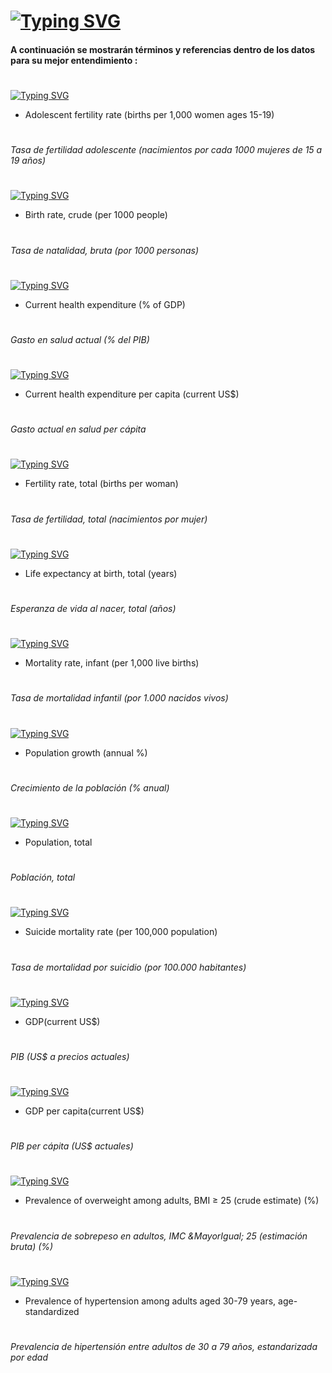 #
# [![Typing SVG](https://readme-typing-svg.demolab.com?font=Cinzel&size=35&pause=50000&color=6C29F7&width=500&lines=D+i+c+c+i+o+n+a+r+i+o)](https://git.io/typing-svg)


#### A continuación se mostrarán términos y referencias dentro de los datos para su mejor entendimiento :
# 

[![Typing SVG](https://readme-typing-svg.demolab.com?font=Rye&pause=100000&color=F7F7F7&width=455&lines=SP.ADO.TFRT)](https://git.io/typing-svg)
- Adolescent fertility rate (births per 1,000 women ages 15-19)
#
###### Tasa de fertilidad adolescente (nacimientos por cada 1000 mujeres de 15 a 19 años)
#
[![Typing SVG](https://readme-typing-svg.demolab.com?font=Rye&pause=100000&color=F7F7F7&width=455&lines=SP.DYN.CBRT.IN)](https://git.io/typing-svg)
- Birth rate, crude (per 1000 people)
#
###### Tasa de natalidad, bruta (por 1000 personas)
#
[![Typing SVG](https://readme-typing-svg.demolab.com?font=Rye&pause=100000&color=F7F7F7&width=455&lines=SH.XPD.CHEX.GD.ZS)](https://git.io/typing-svg)
- Current health expenditure (% of GDP)
#
###### Gasto en salud actual (% del PIB)
#
[![Typing SVG](https://readme-typing-svg.demolab.com?font=Rye&pause=100000&color=F7F7F7&width=455&lines=SH.XPD.CHEX.PC.CD)](https://git.io/typing-svg)
- Current health expenditure per capita (current US$)
#
###### Gasto actual en salud per cápita
#
[![Typing SVG](https://readme-typing-svg.demolab.com?font=Rye&pause=100000&color=F7F7F7&width=455&lines=SP.DYN.TFRT.IN)](https://git.io/typing-svg)
- Fertility rate, total (births per woman)
#
###### Tasa de fertilidad, total (nacimientos por mujer)
#
[![Typing SVG](https://readme-typing-svg.demolab.com?font=Rye&pause=100000&color=F7F7F7&width=455&lines=SP.DYN.LE00.IN)](https://git.io/typing-svg)
- Life expectancy at birth, total (years)
#
###### Esperanza de vida al nacer, total (años)
#
[![Typing SVG](https://readme-typing-svg.demolab.com?font=Rye&pause=100000&color=F7F7F7&width=455&lines=SP.DYN.IMRT.IN)](https://git.io/typing-svg)
- Mortality rate, infant (per 1,000 live births)
#
###### Tasa de mortalidad infantil (por 1.000 nacidos vivos)
#
[![Typing SVG](https://readme-typing-svg.demolab.com?font=Rye&pause=100000&color=F7F7F7&width=455&lines=SP.POP.GROW)](https://git.io/typing-svg)
- Population growth (annual %)
#
###### Crecimiento de la población (% anual)
#
[![Typing SVG](https://readme-typing-svg.demolab.com?font=Rye&pause=100000&color=F7F7F7&width=455&lines=SP.POP.TOTL)](https://git.io/typing-svg)
- Population, total
#
###### Población, total
#
[![Typing SVG](https://readme-typing-svg.demolab.com?font=Rye&pause=100000&color=F7F7F7&width=455&lines=SH.STA.SUIC.P5)](https://git.io/typing-svg)
- Suicide mortality rate (per 100,000 population)
#
###### Tasa de mortalidad por suicidio (por 100.000 habitantes)
#
[![Typing SVG](https://readme-typing-svg.demolab.com?font=Rye&pause=100000&color=F7F7F7&width=455&lines=NY.GDP.MKTP.CD)](https://git.io/typing-svg)
- GDP(current US$)
#
###### PIB (US$ a precios actuales)
#
[![Typing SVG](https://readme-typing-svg.demolab.com?font=Rye&pause=100000&color=F7F7F7&width=455&lines=NY.GDP.PCAP.CD)](https://git.io/typing-svg)
- GDP per capita(current US$)
#
###### PIB per cápita (US$ actuales)
#
[![Typing SVG](https://readme-typing-svg.demolab.com?font=Rye&pause=100000&color=F7F7F7&width=455&lines=NCD_BMI_25A)](https://git.io/typing-svg)
- Prevalence of overweight among adults, BMI &GreaterEqual; 25 (crude estimate) (%)
#
###### Prevalencia de sobrepeso en adultos, IMC &MayorIgual; 25 (estimación bruta) (%)
#
[![Typing SVG](https://readme-typing-svg.demolab.com?font=Rye&pause=100000&color=F7F7F7&width=455&lines=NCD_HYP_PREVALENCE_A)](https://git.io/typing-svg)
- Prevalence of hypertension among adults aged 30-79 years, age-standardized
#
###### Prevalencia de hipertensión entre adultos de 30 a 79 años, estandarizada por edad
#
